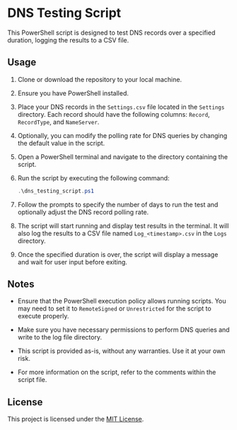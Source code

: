 # DNS Testing Script

This PowerShell script is designed to test DNS records over a specified duration, logging the results to a CSV file.

## Usage

1. Clone or download the repository to your local machine.

2. Ensure you have PowerShell installed.

3. Place your DNS records in the `Settings.csv` file located in the `Settings` directory. Each record should have the following columns: `Record`, `RecordType`, and `NameServer`.

4. Optionally, you can modify the polling rate for DNS queries by changing the default value in the script.

5. Open a PowerShell terminal and navigate to the directory containing the script.

6. Run the script by executing the following command:
   ```powershell
   .\dns_testing_script.ps1
   ```

7. Follow the prompts to specify the number of days to run the test and optionally adjust the DNS record polling rate.

8. The script will start running and display test results in the terminal. It will also log the results to a CSV file named `Log_<timestamp>.csv` in the `Logs` directory.

9. Once the specified duration is over, the script will display a message and wait for user input before exiting.

## Notes

- Ensure that the PowerShell execution policy allows running scripts. You may need to set it to `RemoteSigned` or `Unrestricted` for the script to execute properly.
  
- Make sure you have necessary permissions to perform DNS queries and write to the log file directory.

- This script is provided as-is, without any warranties. Use it at your own risk.

- For more information on the script, refer to the comments within the script file.

## License

This project is licensed under the [MIT License](LICENSE).
